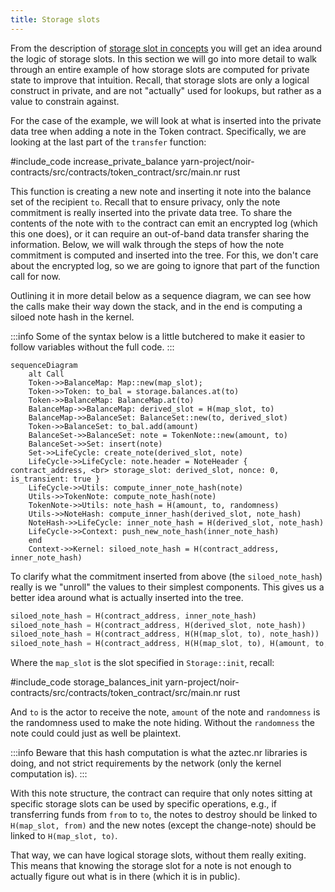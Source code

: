 ```yaml
---
title: Storage slots
---
```


From the description of [storage slot in concepts](./../../../../concepts/foundation/state_model/storage_slots.md) you will get an idea around the logic of storage slots. In this section we will go into more detail to walk through an entire example of how storage slots are computed for private state to improve that intuition. Recall, that storage slots are only a logical construct in private, and are not "actually" used for lookups, but rather as a value to constrain against.

For the case of the example, we will look at what is inserted into the private data tree when adding a note in the Token contract. Specifically, we are looking at the last part of the `transfer` function:

#include_code increase_private_balance yarn-project/noir-contracts/src/contracts/token_contract/src/main.nr rust

This function is creating a new note and inserting it note into the balance set of the recipient `to`. Recall that to ensure privacy, only the note commitment is really inserted into the private data tree. To share the contents of the note with `to` the contract can emit an encrypted log (which this one does), or it can require an out-of-band data transfer sharing the information. Below, we will walk through the steps of how the note commitment is computed and inserted into the tree. For this, we don't care about the encrypted log, so we are going to ignore that part of the function call for now. 

Outlining it in more detail below as a sequence diagram, we can see how the calls make their way down the stack, and in the end is computing a siloed note hash in the kernel. 

:::info
Some of the syntax below is a little butchered to make it easier to follow variables without the full code.
:::

```mermaid
sequenceDiagram
    alt Call
    Token->>BalanceMap: Map::new(map_slot);
    Token->>Token: to_bal = storage.balances.at(to)
    Token->>BalanceMap: BalanceMap.at(to)
    BalanceMap->>BalanceMap: derived_slot = H(map_slot, to)
    BalanceMap->>BalanceSet: BalanceSet::new(to, derived_slot)
    Token->>BalanceSet: to_bal.add(amount)
    BalanceSet->>BalanceSet: note = TokenNote::new(amount, to)
    BalanceSet->>Set: insert(note)
    Set->>LifeCycle: create_note(derived_slot, note)
    LifeCycle->>LifeCycle: note.header = NoteHeader { contract_address, <br> storage_slot: derived_slot, nonce: 0, is_transient: true }
    LifeCycle->>Utils: compute_inner_note_hash(note)
    Utils->>TokenNote: compute_note_hash(note)
    TokenNote->>Utils: note_hash = H(amount, to, randomness)
    Utils->>NoteHash: compute_inner_hash(derived_slot, note_hash)
    NoteHash->>LifeCycle: inner_note_hash = H(derived_slot, note_hash)
    LifeCycle->>Context: push_new_note_hash(inner_note_hash)
    end
    Context->>Kernel: siloed_note_hash = H(contract_address, inner_note_hash)
```

To clarify what the commitment inserted from above (the `siloed_note_hash`) really is we "unroll" the values to their simplest components. This gives us a better idea around what is actually inserted into the tree.

```rust
siloed_note_hash = H(contract_address, inner_note_hash)
siloed_note_hash = H(contract_address, H(derived_slot, note_hash))
siloed_note_hash = H(contract_address, H(H(map_slot, to), note_hash))
siloed_note_hash = H(contract_address, H(H(map_slot, to), H(amount, to, randomness)))
```

Where the `map_slot` is the slot specified in `Storage::init`, recall:

#include_code storage_balances_init yarn-project/noir-contracts/src/contracts/token_contract/src/main.nr rust

And `to` is the actor to receive the note, `amount` of the note and `randomness` is the randomness used to make the note hiding. Without the `randomness` the note could could just as well be plaintext.

:::info
Beware that this hash computation is what the aztec.nr libraries is doing, and not strict requirements by the network (only the kernel computation is).
:::

With this note structure, the contract can require that only notes sitting at specific storage slots can be used by specific operations, e.g., if transferring funds from `from` to `to`, the notes to destroy should be linked to `H(map_slot, from)` and the new notes (except the change-note) should be linked to `H(map_slot, to)`.

That way, we can have logical storage slots, without them really exiting. This means that knowing the storage slot for a note is not enough to actually figure out what is in there (which it is in public).
